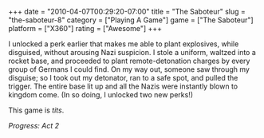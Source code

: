 +++
date = "2010-04-07T00:29:20-07:00"
title = "The Saboteur"
slug = "the-saboteur-8"
category = ["Playing A Game"]
game = ["The Saboteur"]
platform = ["X360"]
rating = ["Awesome"]
+++

I unlocked a perk earlier that makes me able to plant explosives, while disguised, without arousing Nazi suspicion.  I stole a uniform, waltzed into a rocket base, and proceeded to plant remote-detonation charges by every group of Germans I could find.  On my way out, someone saw through my disguise; so I took out my detonator, ran to a safe spot, and pulled the trigger.  The entire base lit up and all the Nazis were instantly blown to kingdom come.  (In so doing, I unlocked two new perks!)

This game is <i>tits</i>.

<i>Progress: Act 2</i>